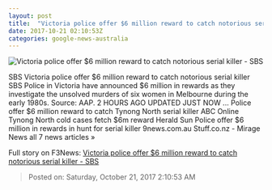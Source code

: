 ```yaml
---
layout: post
title:  "Victoria police offer $6 million reward to catch notorious serial killer - SBS"
date: 2017-10-21 02:10:53Z
categories: google-news-australia
---
```


![Victoria police offer $6 million reward to catch notorious serial killer - SBS](http://www.sbs.com.au/news/sites/sbs.com.au.news/files/killd.jpg)

SBS Victoria police offer $6 million reward to catch notorious serial killer SBS Police in Victoria have announced $6 million in rewards as they investigate the unsolved murders of six women in Melbourne during the early 1980s. Source: AAP. 2 HOURS AGO UPDATED JUST NOW ... Police offer $6 million reward to catch Tynong North serial killer ABC Online Tynong North cold cases fetch $6m reward Herald Sun Police offer $6 million in rewards in hunt for serial killer 9news.com.au Stuff.co.nz - Mirage News all 7 news articles »


Full story on F3News: [Victoria police offer $6 million reward to catch notorious serial killer - SBS](http://www.f3nws.com/n/RSQpQD)

> Posted on: Saturday, October 21, 2017 2:10:53 AM
